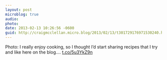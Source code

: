 ```yaml
---
layout: post
microblog: true
audio: 
photo: 
date: 2013-02-13 10:26:56 -0600
guid: http://craigmcclellan.micro.blog/2013/02/13/t301729176971530240.html
---
```

Photo: I really enjoy cooking, so I thought I’d start sharing recipes that I try and like here on the blog.... [t.co/5u3YkZ9n](http://t.co/5u3YkZ9n)
